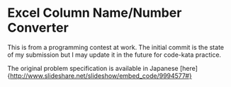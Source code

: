 Excel Column Name/Number Converter
==================================

This is from a programming contest at work. The initial commit is the state of my submission but I may update it in the future for code-kata practice.

The original problem specification is available in Japanese [here]{http://www.slideshare.net/slideshow/embed_code/9994577#}
